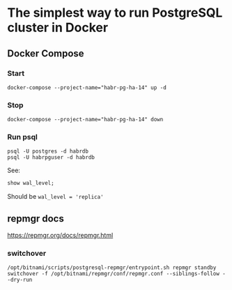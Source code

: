 # The simplest way to run PostgreSQL cluster in Docker

## Docker Compose
### Start
`docker-compose --project-name="habr-pg-ha-14" up -d`

### Stop
`docker-compose --project-name="habr-pg-ha-14" down`

### Run psql
`psql -U postgres -d habrdb`  
`psql -U habrpguser -d habrdb`

See:
```sql
show wal_level;
```
Should be `wal_level = 'replica'`

## repmgr docs
https://repmgr.org/docs/repmgr.html

### switchover
`/opt/bitnami/scripts/postgresql-repmgr/entrypoint.sh repmgr standby switchover -f /opt/bitnami/repmgr/conf/repmgr.conf --siblings-follow --dry-run`